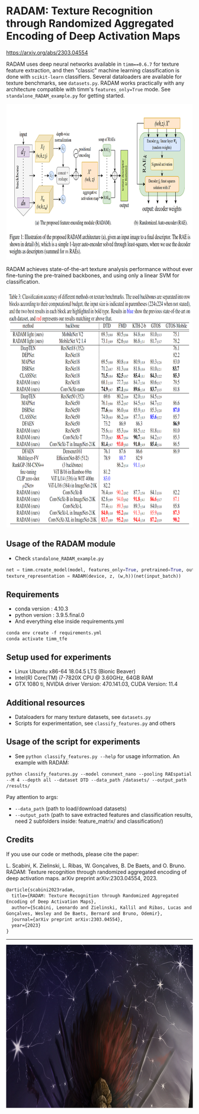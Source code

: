 # RADAM: Texture Recognition through Randomized Aggregated Encoding of Deep Activation Maps
 
 https://arxiv.org/abs/2303.04554
 
RADAM uses deep neural networks available in ```timm==0.6.7``` for texture feature extraction, and then "classic" machine learning classification is done with ```scikit-learn``` classifiers. Several dataloaders are available for texture benchmarks, see ```datasets.py```. RADAM works practically with any architecture compatible with timm's ```features_only=True``` mode. See ```standalone_RADAM_example.py``` for getting started.

<p align="center">
    <img src="figures/radam.png" height="420px">
</p>

RADAM achieves state-of-the-art texture analysis performance without ever fine-tuning the pre-trained backbones, and using only a linear SVM for classification.

<p align="center">
    <img src="figures/results.png" height="640px">
</p>

## Usage of the RADAM module

* Check ```standalone_RADAM_example.py```
```python
net = timm.create_model(model, features_only=True, pretrained=True, output_stride=8)
texture_representation = RADAM(device, z, (w,h))(net(input_batch))
```

## Requirements

* conda version : 4.10.3
* python version : 3.9.5.final.0
* And everything else inside requirements.yml

```
conda env create -f requirements.yml
conda activate timm_tfe
```
## Setup used for experiments

* Linux Ubuntu x86-64 18.04.5 LTS (Bionic Beaver)
* Intel(R) Core(TM) i7-7820X CPU @ 3.60GHz, 64GB RAM
* GTX 1080 ti, NVIDIA driver Version: 470.141.03, CUDA Version: 11.4

## Additional resources

* Dataloaders for many texture datasets, see ```datasets.py```
* Scripts for experimentation, see ```classify_features.py``` and others

## Usage of the script for experiments
* See ```python classify_features.py --help``` for usage information. An example with RADAM:

```
python classify_features.py --model convnext_nano --pooling RAEspatial --M 4 --depth all --dataset DTD --data_path /datasets/ --output_path /results/
```

Pay attention to args: 

 * ```--data_path``` (path to load/download datasets)
 * ```--output_path``` (path to save extracted features and classification results, need 2 subfolders inside: feature_matrix/ and classification/)



## Credits

If you use our code or methods, please cite the paper:

L. Scabini, K. Zielinski, L. Ribas, W. Gonçalves, B. De Baets, and O. Bruno. RADAM: Texture recognition through randomized aggregated encoding of deep activation maps. arXiv preprint arXiv:2303.04554, 2023.

```
@article{scabini2023radam,
  title={RADAM: Texture Recognition through Randomized Aggregated Encoding of Deep Activation Maps},
  author={Scabini, Leonardo and Zielinski, Kallil and Ribas, Lucas and Gonçalves, Wesley and De Baets, Bernard and Bruno, Odemir},
  journal={arXiv preprint arXiv:2303.04554},
  year={2023}
}
```   

____________________________________________________________________________________________________________________________________________ 

 <p align="center">
    <img src="figures/banner.png" height="440px">
</p>

